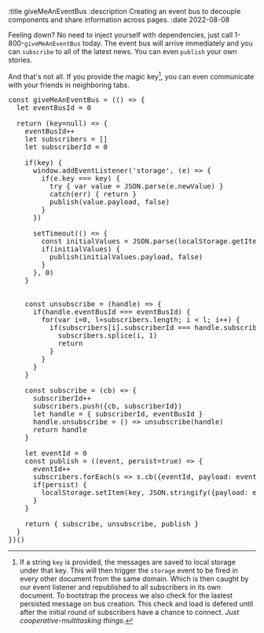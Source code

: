 :title giveMeAnEventBus
:description Creating an event bus to decouple components and share information across pages.
:date 2022-08-08

Feeling down?
No need to inject yourself with dependencies, just call 1-800-`giveMeAnEventBus` today.
The event bus will arrive immediately and you can `subscribe` to all of the latest news.
You can even `publish` your own stories.

And that's not all.
If you provide the magic key[^1], you can even communicate with your friends in neighboring tabs.

<pre>
const giveMeAnEventBus = (() => {
  let eventBusId = 0

  return (key=null) => {
    eventBusId++
    let subscribers = []
    let subscriberId = 0

    if(key) {
      window.addEventListener('storage', (e) => {
        if(e.key === key) {
          try { var value = JSON.parse(e.newValue) }
          catch(err) { return }
          publish(value.payload, false)
        }
      })

      setTimeout(() => {
        const initialValues = JSON.parse(localStorage.getItem(key))
        if(initialValues) {
          publish(initialValues.payload, false)
        }
      }, 0)
    }


    const unsubscribe = (handle) => {
      if(handle.eventBusId === eventBusId) {
        for(var i=0, l=subscribers.length; i < l; i++) {
          if(subscribers[i].subscriberId === handle.subscriberId) {
            subscribers.splice(i, 1)
            return
          }
        }
      }
    }

    const subscribe = (cb) => {
      subscriberId++
      subscribers.push({cb, subscriberId})
      let handle = { subscriberId, eventBusId }
      handle.unsubscribe = () => unsubscribe(handle)
      return handle
    }

    let eventId = 0
    const publish = ((event, persist=true) => {
      eventId++
      subscribers.forEach(s => s.cb({eventId, payload: event}))
      if(persist) {
        localStorage.setItem(key, JSON.stringify({payload: event, nonce: new Date()}))
      }
    }

    return { subscribe, unsubscribe, publish }
  }
})()
</pre>

[^1]: If a string `key` is provided, the messages are saved to local storage under that key. This will then trigger the `storage` event to be fired in every other document from the same domain. Which is then caught by our event listener and republished to all subscribers in its own document. To bootstrap the process we also check for the lastest persisted message on bus creation. This check and load is defered until after the initial round of subscribers have a chance to connect. _Just cooperative-multitasking things_.

